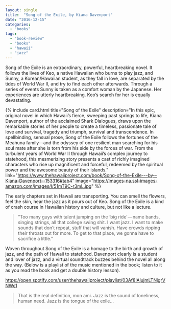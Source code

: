 ```yaml
---
layout: single
title:  "Song of the Exile, by Kiana Davenport"
date: "2016-12-15"
categories: 
  - "books"
tags: 
  - "book-review"
  - "books"
  - "hawaii"
  - "jazz"
---
```


Song of the Exile is an extraordinary, powerful, heartbreaking novel. It follows the lives of Keo, a native Hawaiian who burns to play jazz, and Sunny, a Korean/Hawaiian student, as they fall in love, are separated by the tides of World War II, and try to find each other afterwards. Through a series of events Sunny is taken as a comfort woman by the Japanese. Her experiences are utterly heartbreaking. Keo’s search for her is equally devastating.

{% include card.html
   title="Song of the Exile"
   description="In this epic, original novel in which Hawaii’s fierce, sweeping past springs to life, Kiana Davenport, author of the acclaimed Shark Dialogues, draws upon the remarkable stories of her people to create a timeless, passionate tale of love and survival, tragedy and triumph, survival and transcendence. In spellbinding, sensual prose, Song of the Exile follows the fortunes of the Meahuna family—and the odyssey of one resilient man searching for his soul mate after she is torn from his side by the forces of war. From the turbulent years of World War II through Hawaii’s complex journey to statehood, this mesmerizing story presents a cast of richly imagined characters who rise up magnificent and forceful, redeemed by the spiritual power and the awesome beauty of their islands."
   link="https://www.thehawaiiproject.com/book/Song-of-the-Exile---by--Kiana-Davenport--153316#tab4"
   image="https://images-na.ssl-images-amazon.com/images/I/51mT9C-r3mL.jpg"
%}


The early chapters set in Hawaii are transporting. You can smell the flowers, feel the skin, hear the jazz as it pours out of Keo. Song of the Exile is a kind of crash course in Hawaiian history and culture, but not like a lecture.

> ”Too many guys with talent jumping on the ‘big ride’ — name bands, singing strings, all that college swing shit. I want jazz. I want to make sounds that don’t repeat, stuff that will vanish. Have crowds ripping their throats out for more. To get to that place, we gonna have to sacrifice a little.”

Woven throughout Song of the Exile is a homage to the birth and growth of jazz, and the path of Hawaii to statehood. Davenport clearly is a student and lover of jazz, and a virtual soundtrack buzzes behind the novel all along the way. (Below is a playlist of the music mentioned in the book; listen to it as you read the book and get a double history lesson).

https://open.spotify.com/user/thehawaiiproject/playlist/03Af8lAlujmLTNjgrVNWc1

> That is the real definition, mon ami. Jazz is the sound of loneliness, human need. Jazz is the tongue of the exile…
